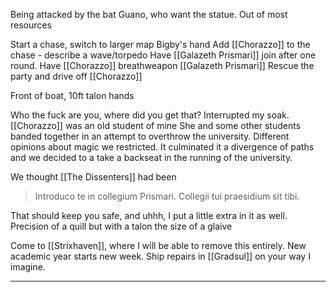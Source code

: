 Being attacked by the bat Guano, who want the statue.
Out of most resources

Start a chase, switch to larger map
Bigby's hand
Add [[Chorazzo]] to the chase - describe a wave/torpedo
Have [[Galazeth Prismari]] join after one round.
Have [[Chorazzo]] breathweapon [[Galazeth Prismari]]
Rescue the party and drive off [[Chorazzo]]

Front of boat, 10ft talon hands

Who the fuck are you, where did you get that?
Interrupted my soak.
[[Chorazzo]] was an old student of mine
She and some other students banded together in an attempt to overthrow the university.
Different opinions about magic we restricted.
It culminated it a divergence of paths and we decided to a take a backseat in the running of the university. 

We thought [[The Dissenters]] had been 
  
> Introduco te in collegium Prismari.
> Collegii tui praesidium sit tibi.

That should keep you safe, and uhhh, I put a little extra in it as well. 
Precision of a quill but with a talon the size of a glaive

Come to [[Strixhaven]], where I will be able to remove this entirely. New academic year starts new week.  Ship repairs in [[Gradsul]] on your way I imagine.

<hr>

